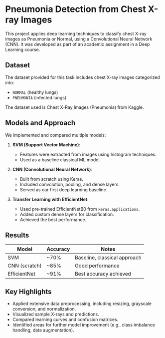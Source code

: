 # Pneumonia Detection from Chest X-ray Images 

This project applies deep learning techniques to classify chest X-ray images as Pneumonia or Normal, using a Convolutional Neural Network (CNN). It was developed as part of an academic assignment in a Deep Learning course.

## Dataset

The dataset provided for this task includes chest X-ray images categorized into:
- `NORMAL` (healthy lungs)
- `PNEUMONIA` (infected lungs)

The dataset used is Chest X-Ray Images (Pneumonia) from Kaggle.

## Models and Approach

We implemented and compared multiple models:

1. **SVM (Support Vector Machine)**:
   - Features were extracted from images using histogram techniques.
   - Used as a baseline classical ML model.

2. **CNN (Convolutional Neural Network)**:
   - Built from scratch using Keras.
   - Included convolution, pooling, and dense layers.
   - Served as our first deep learning baseline.

3. **Transfer Learning with EfficientNet**:
   - Used pre-trained EfficientNetB0 from `keras.applications`.
   - Added custom dense layers for classification.
   - Achieved the best performance.

## Results

| Model         | Accuracy | Notes                        |
|---------------|----------|------------------------------|
| SVM           | ~70%     | Baseline, classical approach |
| CNN (scratch) | ~85%     | Good performance             |
| EfficientNet  | ~91%     | Best accuracy achieved       |

## Key Highlights

- Applied extensive data preprocessing, including resizing, grayscale conversion, and normalization.
- Visualized sample X-rays and predictions.
- Compared learning curves and confusion matrices.
- Identified areas for further model improvement (e.g., class imbalance handling, data augmentation).
